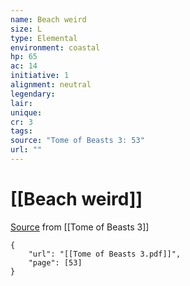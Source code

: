 ```yaml
---
name: Beach weird
size: L
type: Elemental
environment: coastal
hp: 65
ac: 14
initiative: 1
alignment: neutral
legendary: 
lair: 
unique: 
cr: 3
tags: 
source: "Tome of Beasts 3: 53"
url: ""
---
```

# [[Beach weird]]

[Source](zotero://open-pdf/library/items/BLGR9HVR?page=53) from [[Tome of Beasts 3]]

```pdf
{
	"url": "[[Tome of Beasts 3.pdf]]",
	"page": [53]
}
```

